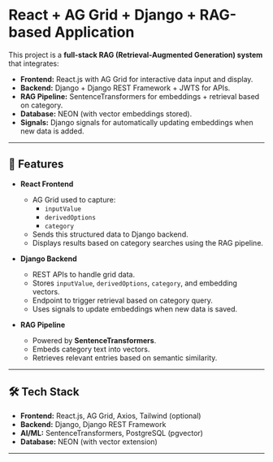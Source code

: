 # React + AG Grid + Django + RAG-based Application

This project is a **full-stack RAG (Retrieval-Augmented Generation) system** that integrates:

- **Frontend:** React.js with AG Grid for interactive data input and display.
- **Backend:** Django + Django REST Framework + JWTS for APIs.
- **RAG Pipeline:** SentenceTransformers for embeddings + retrieval based on category.
- **Database:** NEON (with vector embeddings stored).
- **Signals:** Django signals for automatically updating embeddings when new data is added.

---

## 🚀 Features

- **React Frontend**
  - AG Grid used to capture:
    - `inputValue`
    - `derivedOptions`
    - `category`
  - Sends this structured data to Django backend.
  - Displays results based on category searches using the RAG pipeline.

- **Django Backend**
  - REST APIs to handle grid data.
  - Stores `inputValue`, `derivedOptions`, `category`, and embedding vectors.
  - Endpoint to trigger retrieval based on category query.
  - Uses signals to update embeddings when new data is saved.

- **RAG Pipeline**
  - Powered by **SentenceTransformers**.
  - Embeds category text into vectors.
  - Retrieves relevant entries based on semantic similarity.

---

## 🛠️ Tech Stack

- **Frontend:** React.js, AG Grid, Axios, Tailwind (optional)
- **Backend:** Django, Django REST Framework
- **AI/ML:** SentenceTransformers, PostgreSQL (pgvector)
- **Database:** NEON (with vector extension)

---


